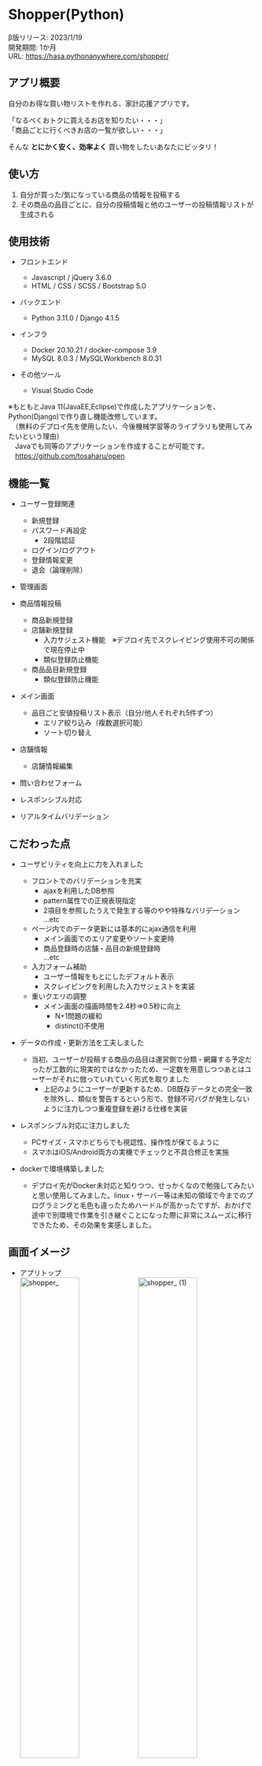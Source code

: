 # Shopper(Python)  
  
β版リリース: 2023/1/19  
開発期間: 1か月  
URL: https://hasa.pythonanywhere.com/shopper/  
  
  
## アプリ概要  
  
自分のお得な買い物リストを作れる、家計応援アプリです。  
  
「なるべくおトクに買えるお店を知りたい・・・」  
「商品ごとに行くべきお店の一覧が欲しい・・・」  
  
  
そんな **とにかく安く、効率よく** 買い物をしたいあなたにピッタリ！  
  
## 使い方

1. 自分が買った/気になっている商品の情報を投稿する
1. その商品の品目ごとに、自分の投稿情報と他のユーザーの投稿情報リストが生成される

## 使用技術

- フロントエンド

  - Javascript / jQuery 3.6.0
  - HTML / CSS / SCSS / Bootstrap 5.0
  
- バックエンド

  - Python 3.11.0 / Django 4.1.5
  
- インフラ

  - Docker 20.10.21 / docker-compose 3.9
  - MySQL 8.0.3 / MySQLWorkbench 8.0.31
  
- その他ツール

  - Visual Studio Code

※もともとJava 11(JavaEE,Eclipse)で作成したアプリケーションを、Python(Django)で作り直し機能改修しています。  
　（無料のデプロイ先を使用したい、今後機械学習等のライブラリも使用してみたいという理由）  
　Javaでも同等のアプリケーションを作成することが可能です。  
　https://github.com/tosaharu/open

## 機能一覧

- ユーザー登録関連
  - 新規登録
  - パスワード再設定
    - 2段階認証
  - ログイン/ログアウト
  - 登録情報変更
  - 退会（論理削除）
 
 - 管理画面

 - 商品情報投稿
   - 商品新規登録
   - 店舗新規登録
     - 入力サジェスト機能　※デプロイ先でスクレイピング使用不可の関係で現在停止中
     - 類似登録防止機能
   - 商品品目新規登録
     - 類似登録防止機能
   
 - メイン画面
     - 品目ごと安値投稿リスト表示（自分/他人それぞれ5件ずつ）
       - エリア絞り込み（複数選択可能）
       - ソート切り替え

 - 店舗情報
     - 店舗情報編集

 - 問い合わせフォーム
 
 - レスポンシブル対応
 
 - リアルタイムバリデーション

## こだわった点

 - ユーザビリティを向上に力を入れました  
   
   - フロントでのバリデーションを充実
     - ajaxを利用したDB参照
     - pattern属性での正規表現指定
     - 2項目を参照したうえで発生する等のやや特殊なバリデーション  
     …etc
   - ページ内でのデータ更新には基本的にajax通信を利用
     - メイン画面でのエリア変更やソート変更時
     - 商品登録時の店舗・品目の新規登録時  
     …etc
   - 入力フォーム補助
     - ユーザー情報をもとにしたデフォルト表示
     - スクレイピングを利用した入力サジェストを実装
   - 重いクエリの調整
     - メイン画面の描画時間を2.4秒⇒0.5秒に向上
       - N+1問題の緩和
       - distinct()不使用
 - データの作成・更新方法を工夫しました
   - 当初、ユーザーが投稿する商品の品目は運営側で分類・網羅する予定だったが工数的に現実的ではなかったため、一定数を用意しつつあとはユーザーがそれに倣っていれていく形式を取りました
     - 上記のようにユーザーが更新するため、DB既存データとの完全一致を除外し、類似を警告するという形で、登録不可バグが発生しないように注力しつつ重複登録を避ける仕様を実装
 
 - レスポンシブル対応に注力しました
   - PCサイズ・スマホどちらでも視認性、操作性が保てるように
   - スマホはiOS/Android両方の実機でチェックと不具合修正を実施
 
 - dockerで環境構築しました
   - デプロイ先がDocker未対応と知りつつ、せっかくなので勉強してみたいと思い使用してみました。linux・サーバー等は未知の領域で今までのプログラミングと毛色も違ったためハードルが高かったですが、おかげで途中で別環境で作業を引き継ぐことになった際に非常にスムーズに移行できたため、その効果を実感しました。

## 画面イメージ

- アプリトップ  
<img src="https://user-images.githubusercontent.com/115526019/213859881-cc3512e4-c9fa-495e-8663-c9ec4dc51fd9.png" alt="shopper_" width="50%"><img src="https://user-images.githubusercontent.com/115526019/213859898-fe99f0f1-0d92-4f4d-b32b-812c31c47626.png" alt="shopper_ (1)" width="50%">

- 新規会員登録画面  
<img src="https://user-images.githubusercontent.com/115526019/213859912-7f7f16df-a5a1-4b01-92ab-22bea7a7dc34.png" alt="u_RegisterUser_" width="50%"><img src="https://user-images.githubusercontent.com/115526019/213859924-7c90020e-a9b5-40c6-98e8-5c2aea70ca8f.png" alt="u_RegisterUser__ (1)" width="50%">

- メイン画面  
<img src="https://user-images.githubusercontent.com/115526019/213859941-226a3185-2806-40b5-9b8c-7a19a622a82e.png" alt="u_Main_" width="50%"><img src="https://user-images.githubusercontent.com/115526019/213859955-85b4144c-bd75-4dd9-bcc0-bda7c9cb7eb2.png" alt="u_Main_ (1)" width="50%"><img src="https://user-images.githubusercontent.com/115526019/213861137-1b4144a5-4675-4798-acf7-e15d56886430.png" alt="u_Main_ (2)" width="50%">

- 商品登録画面  
<img src="https://user-images.githubusercontent.com/115526019/213859992-90ad3604-2c41-48dc-a7d9-a606798ae1c1.png" alt="u_RegisterProduct_" width="50%"><img src="https://user-images.githubusercontent.com/115526019/213860005-bef0af68-3316-400f-8024-dce45a07972a.png" alt="u_RegisterProduct_ (1)" width="50%"><img src="https://user-images.githubusercontent.com/115526019/213860004-6761c7db-76fc-4c05-9838-e126cbbebde2.png" alt="u_RegisterProduct_ (2)" width="50%"><img src="https://user-images.githubusercontent.com/115526019/213860003-13d26feb-bd26-4899-b416-e6f69711810a.png" alt="u_RegisterProduct_ (3)" width="50%"><img src="https://user-images.githubusercontent.com/115526019/213860001-b5fd2430-9742-4536-b5dd-fab941886355.png" alt="u_RegisterProduct_ (4)" width="50%">

- 店舗情報画面  
<img src="https://user-images.githubusercontent.com/115526019/213860033-7d309b87-e80a-49c5-b0e1-b3842290e332.png" alt="u_StoreInfo_7" width="50%"><img src="https://user-images.githubusercontent.com/115526019/213860039-0ca027de-d758-4a95-80dd-6e792ce16f13.png" alt="u_StoreInfo_7 (1)" width="50%">

- 会員情報画面  
<img src="https://user-images.githubusercontent.com/115526019/213860048-a8476f8b-6ad8-4c61-997e-291528a4e97b.png" alt="u_ChangeInfo_" width="50%"><img src="https://user-images.githubusercontent.com/115526019/213860050-acad55c4-8c98-436d-87de-9d002b6a5271.png" alt="u_ChangeInfo_ (1)" width="50%"><img src="https://user-images.githubusercontent.com/115526019/213860056-857b39bf-2bd1-4597-8bd7-2a9c99244a4f.png" alt="u_ChangeInfo_ (2)" width="50%"><img src="https://user-images.githubusercontent.com/115526019/213860065-407d0c5b-0f61-470e-85cb-6f20397568d5.png" alt="u_ChangeInfo_ (3)" width="50%">

- 退会画面  
<img src="https://user-images.githubusercontent.com/115526019/213860082-0c20b2f1-128a-491c-a382-7d623ef8c5d7.png" alt="u_Quit_" width="50%"><img src="https://user-images.githubusercontent.com/115526019/213860093-0f18e3ba-a923-4dee-b474-7e2f61665f9e.png" alt="u_Quit_ (1)" width="50%">

- お問い合わせ画面  
<img src="https://user-images.githubusercontent.com/115526019/213860113-d010de5e-11f3-41ac-9e4d-ddb75b275bb2.png" alt="u_Inquiry_" width="50%">

- ログイン/ログアウト画面  
<img src="https://user-images.githubusercontent.com/115526019/213860122-c65697f5-fd4f-4588-b1e2-171ef3fc37bf.png" alt="u_Login_" width="50%"><img src="https://user-images.githubusercontent.com/115526019/213862690-df7c165e-6a99-4a1d-93ab-12edb0d149dd.png" alt="u_Logout_" width="50%">

- パスワード再設定画面  
<img src="https://user-images.githubusercontent.com/115526019/213863065-ee255a0d-8ce1-4e61-bf06-b1937d6a8135.png" alt="u_ResetPasswordAuth_" width="50%"><img src="https://user-images.githubusercontent.com/115526019/213863123-6717ede1-7e20-48a3-ba30-f5defde1faf9.jpg" alt="u_ResetPasswordAuth_ (1)" width="50%"><img src="https://user-images.githubusercontent.com/115526019/213862405-b3d8f23a-8a65-43c5-9a46-0c750c05aa36.png" alt="u_ResetPasswordAuth_ (2)" width="50%"><img src="https://user-images.githubusercontent.com/115526019/213862404-b74d3de9-0705-4058-ad06-3df782906288.png" alt="u_ResetPassword_" width="50%"><img src="https://user-images.githubusercontent.com/115526019/213863182-59bdecc2-1fb2-4622-9bab-5d13a4943866.jpg" alt="u_ResetPassword_ (1)" width="50%"><img src="https://user-images.githubusercontent.com/115526019/213862402-a16d44ee-9a3a-4068-8b9c-d4bc6fd6cba5.png" alt="u_ResetPassword_ (2)" width="50%">

